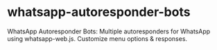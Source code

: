 # whatsapp-autoresponder-bots
WhatsApp Autoresponder Bots: Multiple autoresponders for WhatsApp using whatsapp-web.js. Customize menu options &amp; responses.
